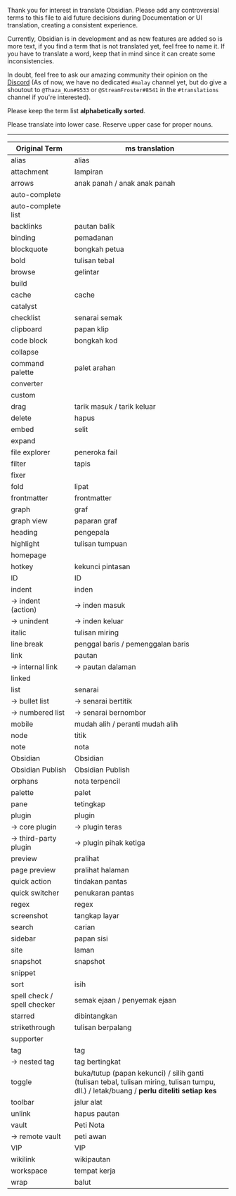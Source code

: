 Thank you for interest in translate Obsidian. Please add any controversial terms to this file to aid future decisions during Documentation or UI translation,  creating a consistent experience.

Currently, Obsidian is in development and as new features are added so is more text, if you find a term that is not translated yet, feel free to name it. If you have to translate a word, keep that in mind since it can create some inconsistencies.

In doubt, feel free to ask our amazing community their opinion on the [Discord](https://discord.gg/csPS9ba2ZY) (As of now, we have no dedicated `#malay` channel yet, but do give a shoutout to `@Thaza_Kun#9533` or `@StreamFroster#8541` in the `#translations` channel if you're interested). 

Please keep the term list **alphabetically sorted**.

Please translate into lower case. Reserve upper case for proper nouns.

---

|Original Term| ms translation|
|-|-|
| alias | alias |
| attachment | lampiran |
| arrows | anak panah / anak anak panah |
| auto-complete | |
| auto-complete list | |
| backlinks | pautan balik |
| binding | pemadanan |
| blockquote | bongkah petua |
| bold | tulisan tebal |
| browse | gelintar |
| build | |
| cache | cache |
| catalyst | |
| checklist | senarai semak |
| clipboard | papan klip |
| code block | bongkah kod |
| collapse | |
| command palette | palet arahan |
| converter | |
| custom | |
| drag | tarik masuk / tarik keluar |
| delete | hapus |
| embed | selit |
| expand | |
| file explorer | peneroka fail |
| filter | tapis |
| fixer | |
| fold | lipat |
| frontmatter | frontmatter |
| graph | graf |
| graph view | paparan graf |
| heading | pengepala |
| highlight | tulisan tumpuan |
| homepage | |
| hotkey | kekunci pintasan |
| ID | ID |
| indent | inden |
| -> indent (action) | -> inden masuk |
| -> unindent | -> inden keluar |
| italic | tulisan miring | 
| line break | penggal baris / pemenggalan baris |
| link | pautan |
| -> internal link | -> pautan dalaman |
| linked | |
| list | senarai |
| -> bullet list | -> senarai bertitik |
| -> numbered list | -> senarai bernombor |
| mobile | mudah alih / peranti mudah alih |
| node | titik |
| note | nota |
| Obsidian | Obsidian |
| Obsidian Publish | Obsidian Publish |
| orphans | nota terpencil |
| palette | palet |
| pane | tetingkap |
| plugin | plugin |
| -> core plugin | -> plugin teras |
| -> third-party plugin | -> plugin pihak ketiga |
| preview | pralihat |
| page preview | pralihat halaman |
| quick action | tindakan pantas |
| quick switcher | penukaran pantas |
| regex | regex |
| screenshot | tangkap layar |
| search | carian |
| sidebar | papan sisi |
| site | laman |
| snapshot | snapshot |
| snippet | |
| sort | isih |
| spell check / spell checker | semak ejaan / penyemak ejaan |
| starred | dibintangkan |
| strikethrough | tulisan berpalang |
| supporter | |
| tag | tag |
| -> nested tag | tag bertingkat |
| toggle | buka/tutup (papan kekunci) / silih ganti (tulisan tebal, tulisan miring, tulisan tumpu, dll.) / letak/buang  / **perlu diteliti setiap kes** |
| toolbar | jalur alat |
| unlink | hapus pautan |
| vault | Peti Nota |
| -> remote vault | peti awan |
| VIP | VIP |
| wikilink | wikipautan |
| workspace | tempat kerja |
| wrap | balut |